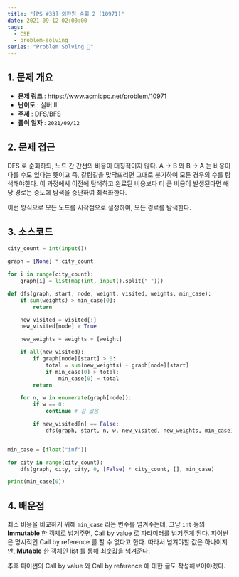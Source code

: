 ```yaml
---
title: "[PS #33] 외판원 순회 2 (10971)"
date: 2021-09-12 02:00:00
tags:
  - CSE
  - problem-solving
series: "Problem Solving 🤔"
---
```


## 1. 문제 개요

- **문제 링크** : https://www.acmicpc.net/problem/10971
- **난이도** : 실버 II
- **주제** : DFS/BFS
- **풀이 일자** : `2021/09/12`

## 2. 문제 접근

DFS 로 순회하되, 노드 간 간선의 비용이 대칭적이지 않다. A → B 와 B → A 는 비용이 다를 수도 있다는 뜻이고 즉, 갈림길을 맞닥뜨리면 그대로 분기하여 모든 경우의 수를 탐색해야한다. 이 과정에서 이전에 탐색하고 완료된 비용보다 더 큰 비용이 발생된다면 해당 경로는 중도에 탐색을 중단하여 최적화한다.

이런 방식으로 모든 노드를 시작점으로 설정하여, 모든 경로를 탐색한다.

## 3. 소스코드

```python
city_count = int(input())

graph = [None] * city_count

for i in range(city_count):
    graph[i] = list(map(int, input().split(" ")))

def dfs(graph, start, node, weight, visited, weights, min_case):
    if sum(weights) > min_case[0]:
        return

    new_visited = visited[:]
    new_visited[node] = True

    new_weights = weights + [weight]

    if all(new_visited):
        if graph[node][start] > 0:
            total = sum(new_weights) + graph[node][start]
            if min_case[0] > total:
                min_case[0] = total
        return

    for n, w in enumerate(graph[node]):
        if w == 0:
            continue # 길 없음

        if new_visited[n] == False:
            dfs(graph, start, n, w, new_visited, new_weights, min_case)


min_case = [float("inf")]

for city in range(city_count):
    dfs(graph, city, city, 0, [False] * city_count, [], min_case)

print(min_case[0])

```

## 4. 배운점

최소 비용을 비교하기 위해 `min_case` 라는 변수를 넘겨주는데, 그냥 `int` 등의 **Immutable** 한 객체로 넘겨주면, Call by value 로 파라미터를 넘겨주게 된다. 파이썬은 명시적인 Call by reference 를 할 수 없다고 한다. 따라서 넘겨야할 값은 하나이지만, **Mutable** 한 객체인 list 를 통해 최솟값을 넘겨준다.

추후 파이썬의 Call by value 와 Call by reference 에 대한 글도 작성해보아야겠다.
